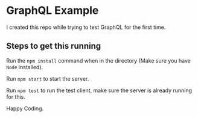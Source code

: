 # GraphQL Example

I created this repo while trying to test GraphQL for the first time.

## Steps to get this running

Run the `npm install` command when in the directory (Make sure you have `Node` installed).

Run `npm start` to start the server.

Run `npm test` to run the test client, make sure the server is already running for this.

Happy Coding.
